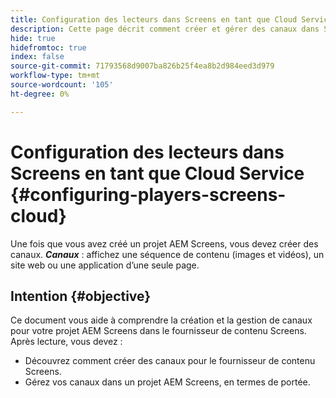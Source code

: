 ```yaml
---
title: Configuration des lecteurs dans Screens en tant que Cloud Service
description: Cette page décrit comment créer et gérer des canaux dans Screens en tant que Cloud Service.
hide: true
hidefromtoc: true
index: false
source-git-commit: 71793568d9007ba826b25f4ea8b2d984eed3d979
workflow-type: tm+mt
source-wordcount: '105'
ht-degree: 0%

---
```



# Configuration des lecteurs dans Screens en tant que Cloud Service {#configuring-players-screens-cloud}

Une fois que vous avez créé un projet AEM Screens, vous devez créer des canaux.
***Canaux*** : affichez une séquence de contenu (images et vidéos), un site web ou une application d’une seule page.

## Intention {#objective}

Ce document vous aide à comprendre la création et la gestion de canaux pour votre projet AEM Screens dans le fournisseur de contenu Screens. Après lecture, vous devez :

* Découvrez comment créer des canaux pour le fournisseur de contenu Screens.
* Gérez vos canaux dans un projet AEM Screens, en termes de portée.